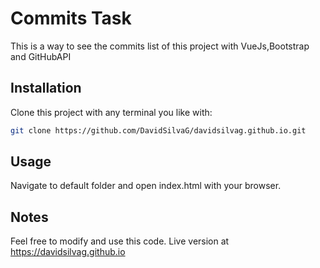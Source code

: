 # Commits Task
This is a way to see the commits list of this project with VueJs,Bootstrap and GitHubAPI

## Installation

Clone this project with any terminal you like with:

```bash
git clone https://github.com/DavidSilvaG/davidsilvag.github.io.git
```

## Usage

Navigate to default folder and open index.html with your browser.


## Notes

Feel free to modify and use this code.
Live version at https://davidsilvag.github.io
